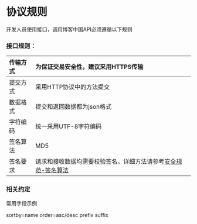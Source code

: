 # 协议规则
开发人员使用接口，调用博客中国API必须遵循以下规则

### 接口规则：

| 传输方式 | 为保证交易安全性，建议采用HTTPS传输 |
| :------ | :------------ |
| 提交方式 | 采用HTTP协议中的方法提交 |
| 数据格式 | 提交和返回数据都为json格式 |
| 字符编码 | 统一采用UTF-8字符编码 |
| 签名算法 | MD5 |
| 签名要求 | 请求和接收数据均需要校验签名，详细方法请参考[安全规范-签名算法](../chapter4/aqgf.md) |

### 相关约定

常用字段示例

sortby=name 
order=asc/desc
prefix
suffix







